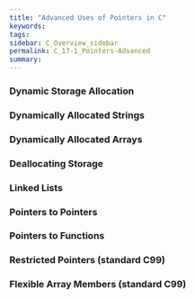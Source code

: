 ```yaml
---
title: "Advanced Uses of Pointers in C"
keywords:
tags:
sidebar: C_Overview_sidebar
permalink: C_17-1_Pointers-Advanced
summary:
---
```

### Dynamic Storage Allocation

### Dynamically Allocated Strings

### Dynamically Allocated Arrays

### Deallocating Storage

### Linked Lists

### Pointers to Pointers

### Pointers to Functions

### Restricted Pointers (standard C99)

### Flexible Array Members (standard C99)
